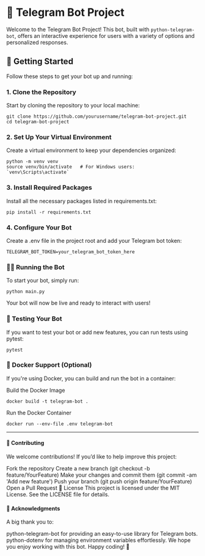 # 🧩 Telegram Bot Project

Welcome to the Telegram Bot Project! This bot, built with `python-telegram-bot`, offers an interactive experience for users with a variety of options and personalized responses.

## 🚀 Getting Started

Follow these steps to get your bot up and running:

### 1. Clone the Repository

Start by cloning the repository to your local machine:

```
git clone https://github.com/yourusername/telegram-bot-project.git
cd telegram-bot-project
```

### 2. Set Up Your Virtual Environment

Create a virtual environment to keep your dependencies organized:

```
python -m venv venv
source venv/bin/activate   # For Windows users: `venv\Scripts\activate`
```

### 3. Install Required Packages

Install all the necessary packages listed in requirements.txt:

```
pip install -r requirements.txt
```

### 4. Configure Your Bot

Create a .env file in the project root and add your Telegram bot token:

```
TELEGRAM_BOT_TOKEN=your_telegram_bot_token_here
```

### 🏃‍♂️ Running the Bot

To start your bot, simply run:

```
python main.py
```

Your bot will now be live and ready to interact with users!

### 🧪 Testing Your Bot

If you want to test your bot or add new features, you can run tests using pytest:

```
pytest
```

### 🐳 Docker Support (Optional)

If you're using Docker, you can build and run the bot in a container:

Build the Docker Image

```
docker build -t telegram-bot .
```

Run the Docker Container

```
docker run --env-file .env telegram-bot
```

---

#### 🌟 Contributing
We welcome contributions! If you’d like to help improve this project:

Fork the repository
Create a new branch (git checkout -b feature/YourFeature)
Make your changes and commit them (git commit -am 'Add new feature')
Push your branch (git push origin feature/YourFeature)
Open a Pull Request
📝 License
This project is licensed under the MIT License. See the LICENSE file for details.

#### 🙌 Acknowledgments
A big thank you to:

python-telegram-bot for providing an easy-to-use library for Telegram bots.
python-dotenv for managing environment variables effortlessly.
We hope you enjoy working with this bot. Happy coding! 🚀
